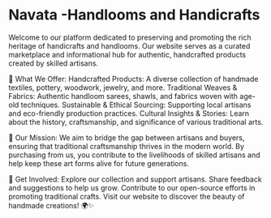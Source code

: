 # Navata -Handlooms and Handicrafts
Welcome to our platform dedicated to preserving and promoting the rich heritage of handicrafts and handlooms. Our website serves as a curated marketplace and informational hub for authentic, handcrafted products created by skilled artisans.

🌿 What We Offer:
Handcrafted Products: A diverse collection of handmade textiles, pottery, woodwork, jewelry, and more.
Traditional Weaves & Fabrics: Authentic handloom sarees, shawls, and fabrics woven with age-old techniques.
Sustainable & Ethical Sourcing: Supporting local artisans and eco-friendly production practices.
Cultural Insights & Stories: Learn about the history, craftsmanship, and significance of various traditional arts.

🎯 Our Mission:
We aim to bridge the gap between artisans and buyers, ensuring that traditional craftsmanship thrives in the modern world. By purchasing from us, you contribute to the livelihoods of skilled artisans and help keep these art forms alive for future generations.

🔗 Get Involved:
Explore our collection and support artisans.
Share feedback and suggestions to help us grow.
Contribute to our open-source efforts in promoting traditional crafts.
Visit our website to discover the beauty of handmade creations! 🌍✨
